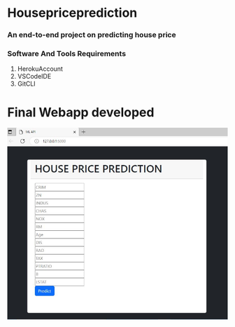 # Housepriceprediction
### An end-to-end project on predicting house price 



### Software And Tools Requirements

1. HerokuAccount 
2. VSCodeIDE
3. GitCLI

# Final Webapp developed

![](image.JPG)

